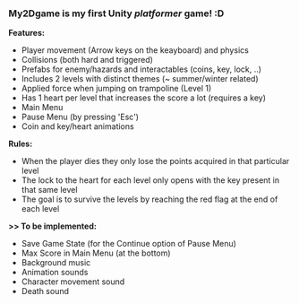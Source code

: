 <h3>My2Dgame is my first Unity <i>platformer</i> game! :D</h3>

<strong>Features:</strong>
- Player movement (Arrow keys on the keayboard) and physics
- Collisions (both hard and triggered)
- Prefabs for enemy/hazards and interactables (coins, key, lock, ..)
- Includes 2 levels with distinct themes (~ summer/winter related)
- Applied force when jumping on trampoline (Level 1)
- Has 1 heart per level that increases the score a lot (requires a key)
- Main Menu
- Pause Menu (by pressing 'Esc')
- Coin and key/heart animations

<strong>Rules:</strong>
- When the player dies they only lose the points acquired in that particular level
- The lock to the heart for each level only opens with the key present in that same level
- The goal is to survive the levels by reaching the red flag at the end of each level



<strong>>> To be implemented:</strong>
- Save Game State (for the Continue option of Pause Menu)
- Max Score in Main Menu (at the bottom)
- Background music
- Animation sounds
- Character movement sound
- Death sound
